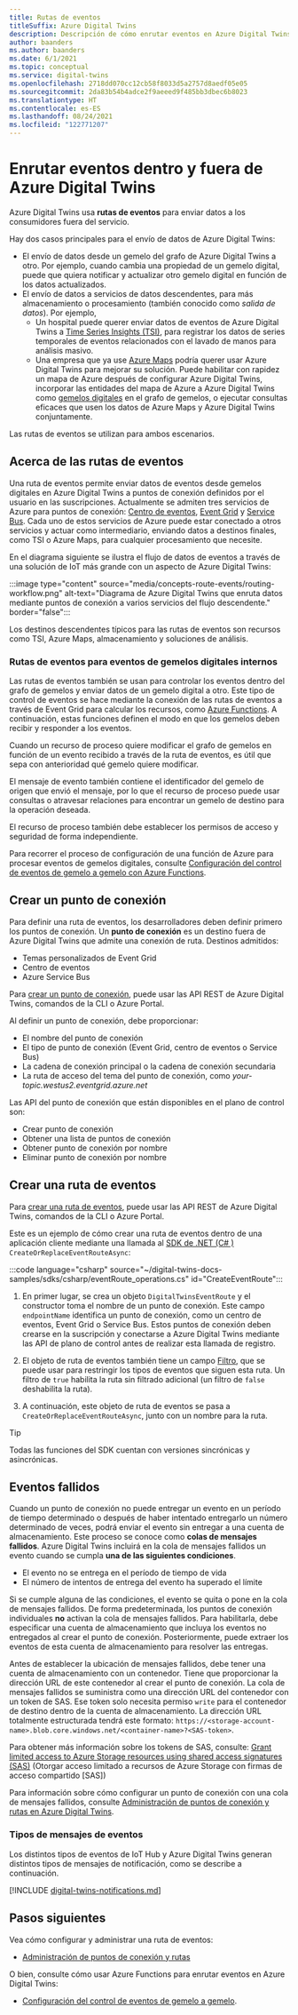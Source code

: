 ```yaml
---
title: Rutas de eventos
titleSuffix: Azure Digital Twins
description: Descripción de cómo enrutar eventos en Azure Digital Twins y a otros servicios de Azure.
author: baanders
ms.author: baanders
ms.date: 6/1/2021
ms.topic: conceptual
ms.service: digital-twins
ms.openlocfilehash: 2718dd070cc12cb58f8033d5a2757d8aedf05e05
ms.sourcegitcommit: 2da83b54b4adce2f9aeeed9f485bb3dbec6b8023
ms.translationtype: HT
ms.contentlocale: es-ES
ms.lasthandoff: 08/24/2021
ms.locfileid: "122771207"
---
```

# <a name="route-events-within-and-outside-of-azure-digital-twins"></a>Enrutar eventos dentro y fuera de Azure Digital Twins

Azure Digital Twins usa **rutas de eventos** para enviar datos a los consumidores fuera del servicio. 

Hay dos casos principales para el envío de datos de Azure Digital Twins:
* El envío de datos desde un gemelo del grafo de Azure Digital Twins a otro. Por ejemplo, cuando cambia una propiedad de un gemelo digital, puede que quiera notificar y actualizar otro gemelo digital en función de los datos actualizados.
* El envío de datos a servicios de datos descendentes, para más almacenamiento o procesamiento (también conocido como *salida de datos*). Por ejemplo,
  - Un hospital puede querer enviar datos de eventos de Azure Digital Twins a [Time Series Insights (TSI)](../time-series-insights/overview-what-is-tsi.md), para registrar los datos de series temporales de eventos relacionados con el lavado de manos para análisis masivo.
  - Una empresa que ya use [Azure Maps](../azure-maps/about-azure-maps.md) podría querer usar Azure Digital Twins para mejorar su solución. Puede habilitar con rapidez un mapa de Azure después de configurar Azure Digital Twins, incorporar las entidades del mapa de Azure a Azure Digital Twins como [gemelos digitales](concepts-twins-graph.md) en el grafo de gemelos, o ejecutar consultas eficaces que usen los datos de Azure Maps y Azure Digital Twins conjuntamente.

Las rutas de eventos se utilizan para ambos escenarios.

## <a name="about-event-routes"></a>Acerca de las rutas de eventos

Una ruta de eventos permite enviar datos de eventos desde gemelos digitales en Azure Digital Twins a puntos de conexión definidos por el usuario en las suscripciones. Actualmente se admiten tres servicios de Azure para puntos de conexión: [Centro de eventos](../event-hubs/event-hubs-about.md), [Event Grid](../event-grid/overview.md) y [Service Bus](../service-bus-messaging/service-bus-messaging-overview.md). Cada uno de estos servicios de Azure puede estar conectado a otros servicios y actuar como intermediario, enviando datos a destinos finales, como TSI o Azure Maps, para cualquier procesamiento que necesite.

En el diagrama siguiente se ilustra el flujo de datos de eventos a través de una solución de IoT más grande con un aspecto de Azure Digital Twins:

:::image type="content" source="media/concepts-route-events/routing-workflow.png" alt-text="Diagrama de Azure Digital Twins que enruta datos mediante puntos de conexión a varios servicios del flujo descendente." border="false":::

Los destinos descendentes típicos para las rutas de eventos son recursos como TSI, Azure Maps, almacenamiento y soluciones de análisis.

### <a name="event-routes-for-internal-digital-twin-events"></a>Rutas de eventos para eventos de gemelos digitales internos

Las rutas de eventos también se usan para controlar los eventos dentro del grafo de gemelos y enviar datos de un gemelo digital a otro. Este tipo de control de eventos se hace mediante la conexión de las rutas de eventos a través de Event Grid para calcular los recursos, como [Azure Functions](../azure-functions/functions-overview.md). A continuación, estas funciones definen el modo en que los gemelos deben recibir y responder a los eventos. 

Cuando un recurso de proceso quiere modificar el grafo de gemelos en función de un evento recibido a través de la ruta de eventos, es útil que sepa con anterioridad qué gemelo quiere modificar. 

El mensaje de evento también contiene el identificador del gemelo de origen que envió el mensaje, por lo que el recurso de proceso puede usar consultas o atravesar relaciones para encontrar un gemelo de destino para la operación deseada. 

El recurso de proceso también debe establecer los permisos de acceso y seguridad de forma independiente.

Para recorrer el proceso de configuración de una función de Azure para procesar eventos de gemelos digitales, consulte [Configuración del control de eventos de gemelo a gemelo con Azure Functions](how-to-send-twin-to-twin-events.md).

## <a name="create-an-endpoint"></a>Crear un punto de conexión

Para definir una ruta de eventos, los desarrolladores deben definir primero los puntos de conexión. Un **punto de conexión** es un destino fuera de Azure Digital Twins que admite una conexión de ruta. Destinos admitidos:
* Temas personalizados de Event Grid
* Centro de eventos
* Azure Service Bus

Para [crear un punto de conexión](how-to-manage-routes.md#create-an-endpoint-for-azure-digital-twins), puede usar las API REST de Azure Digital Twins, comandos de la CLI o Azure Portal.

Al definir un punto de conexión, debe proporcionar:
* El nombre del punto de conexión
* El tipo de punto de conexión (Event Grid, centro de eventos o Service Bus)
* La cadena de conexión principal o la cadena de conexión secundaria 
* La ruta de acceso del tema del punto de conexión, como *your-topic.westus2.eventgrid.azure.net*

Las API del punto de conexión que están disponibles en el plano de control son:
* Crear punto de conexión
* Obtener una lista de puntos de conexión
* Obtener punto de conexión por nombre
* Eliminar punto de conexión por nombre

## <a name="create-an-event-route"></a>Crear una ruta de eventos
 
Para [crear una ruta de eventos](how-to-manage-routes.md#create-an-event-route), puede usar las API REST de Azure Digital Twins, comandos de la CLI o Azure Portal.

Este es un ejemplo de cómo crear una ruta de eventos dentro de una aplicación cliente mediante una llamada al [SDK de .NET (C# )](/dotnet/api/overview/azure/digitaltwins/client?view=azure-dotnet&preserve-view=true) `CreateOrReplaceEventRouteAsync`: 

:::code language="csharp" source="~/digital-twins-docs-samples/sdks/csharp/eventRoute_operations.cs" id="CreateEventRoute":::

1. En primer lugar, se crea un objeto `DigitalTwinsEventRoute` y el constructor toma el nombre de un punto de conexión. Este campo `endpointName` identifica un punto de conexión, como un centro de eventos, Event Grid o Service Bus. Estos puntos de conexión deben crearse en la suscripción y conectarse a Azure Digital Twins mediante las API de plano de control antes de realizar esta llamada de registro.

2. El objeto de ruta de eventos también tiene un campo [Filtro](how-to-manage-routes.md#filter-events), que se puede usar para restringir los tipos de eventos que siguen esta ruta. Un filtro de `true` habilita la ruta sin filtrado adicional (un filtro de `false` deshabilita la ruta). 

3. A continuación, este objeto de ruta de eventos se pasa a `CreateOrReplaceEventRouteAsync`, junto con un nombre para la ruta.

> [!TIP]
> Todas las funciones del SDK cuentan con versiones sincrónicas y asincrónicas.

## <a name="dead-letter-events"></a>Eventos fallidos

Cuando un punto de conexión no puede entregar un evento en un período de tiempo determinado o después de haber intentado entregarlo un número determinado de veces, podrá enviar el evento sin entregar a una cuenta de almacenamiento. Este proceso se conoce como **colas de mensajes fallidos**. Azure Digital Twins incluirá en la cola de mensajes fallidos un evento cuando se cumpla **una de las siguientes condiciones**. 

* El evento no se entrega en el período de tiempo de vida
* El número de intentos de entrega del evento ha superado el límite

Si se cumple alguna de las condiciones, el evento se quita o pone en la cola de mensajes fallidos. De forma predeterminada, los puntos de conexión individuales **no** activan la cola de mensajes fallidos. Para habilitarla, debe especificar una cuenta de almacenamiento que incluya los eventos no entregados al crear el punto de conexión. Posteriormente, puede extraer los eventos de esta cuenta de almacenamiento para resolver las entregas.

Antes de establecer la ubicación de mensajes fallidos, debe tener una cuenta de almacenamiento con un contenedor. Tiene que proporcionar la dirección URL de este contenedor al crear el punto de conexión. La cola de mensajes fallidos se suministra como una dirección URL del contenedor con un token de SAS. Ese token solo necesita permiso `write` para el contenedor de destino dentro de la cuenta de almacenamiento. La dirección URL totalmente estructurada tendrá este formato: `https://<storage-account-name>.blob.core.windows.net/<container-name>?<SAS-token>`.

Para obtener más información sobre los tokens de SAS, consulte: [Grant limited access to Azure Storage resources using shared access signatures (SAS)](../storage/common/storage-sas-overview.md) (Otorgar acceso limitado a recursos de Azure Storage con firmas de acceso compartido [SAS])

Para información sobre cómo configurar un punto de conexión con una cola de mensajes fallidos, consulte [Administración de puntos de conexión y rutas en Azure Digital Twins](how-to-manage-routes.md#create-an-endpoint-with-dead-lettering).

### <a name="types-of-event-messages"></a>Tipos de mensajes de eventos

Los distintos tipos de eventos de IoT Hub y Azure Digital Twins generan distintos tipos de mensajes de notificación, como se describe a continuación.

[!INCLUDE [digital-twins-notifications.md](../../includes/digital-twins-notifications.md)]

## <a name="next-steps"></a>Pasos siguientes

Vea cómo configurar y administrar una ruta de eventos:
* [Administración de puntos de conexión y rutas](how-to-manage-routes.md)

O bien, consulte cómo usar Azure Functions para enrutar eventos en Azure Digital Twins:
* [Configuración del control de eventos de gemelo a gemelo](how-to-send-twin-to-twin-events.md).